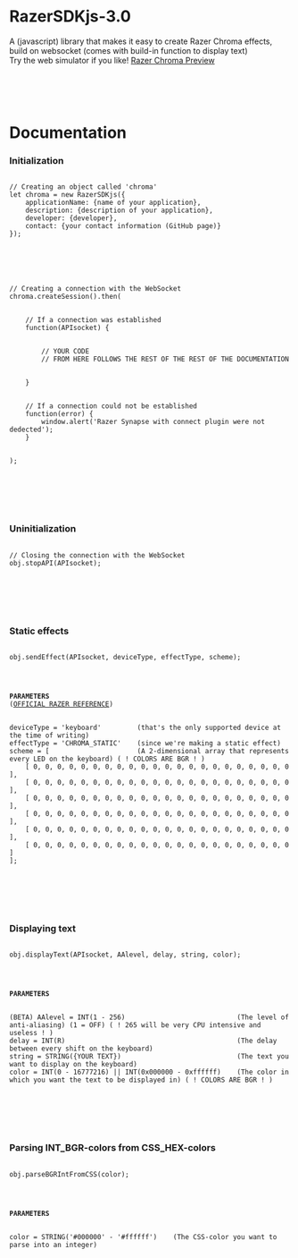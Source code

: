 # RazerSDKjs-3.0
A (javascript) library that makes it easy to create Razer Chroma effects, build on websocket (comes with build-in function to display text)
<br />
Try the web simulator if you like! <a href="https://github.com/bimsie20-IT/RazerSDKjs-3.0/blob/main/RazerChroma%20Web-Simulator.zip">Razer Chroma Preview</a>

<br />
<br />
<br />

# Documentation

<h3>Initialization</h3>
<pre>
<code>
// Creating an object called 'chroma'
let chroma = new RazerSDKjs({
    applicationName: {name of your application},
    description: {description of your application},
    developer: {developer},
    contact: {your contact information (GitHub page)}
});
<br />
<br />
<br />
// Creating a connection with the WebSocket
chroma.createSession().then(
<br />
    // If a connection was established
    function(APIsocket) {
<br />
        // YOUR CODE
        // FROM HERE FOLLOWS THE REST OF THE REST OF THE DOCUMENTATION
<br />
    }
<br />
    // If a connection could not be established
    function(error) {
        window.alert('Razer Synapse with connect plugin were not dedected');
    }
<br />
);
</code>
</pre>

<br />
<br />
<br />

<h3>Uninitialization</h3>
<pre>
<code>
// Closing the connection with the WebSocket
obj.stopAPI(APIsocket);
</code>
</pre>

<br />
<br />
<br />

<h3>Static effects</h3>
<pre>
<code>
obj.sendEffect(APIsocket, deviceType, effectType, scheme);
<br />
<br />
<b>PARAMETERS</b>
(<a href="https://assets.razerzone.com/dev_portal/websocket/html/md__websocket_external_03_keyboard.html">OFFICIAL RAZER REFERENCE</a>)
<br />
deviceType = 'keyboard'         (that's the only supported device at the time of writing)
effectType = 'CHROMA_STATIC'    (since we're making a static effect)
scheme = [                      (A 2-dimensional array that represents every LED on the keyboard) ( ! COLORS ARE BGR ! )
    [ 0, 0, 0, 0, 0, 0, 0, 0, 0, 0, 0, 0, 0, 0, 0, 0, 0, 0, 0, 0, 0, 0 ],
    [ 0, 0, 0, 0, 0, 0, 0, 0, 0, 0, 0, 0, 0, 0, 0, 0, 0, 0, 0, 0, 0, 0 ],
    [ 0, 0, 0, 0, 0, 0, 0, 0, 0, 0, 0, 0, 0, 0, 0, 0, 0, 0, 0, 0, 0, 0 ],
    [ 0, 0, 0, 0, 0, 0, 0, 0, 0, 0, 0, 0, 0, 0, 0, 0, 0, 0, 0, 0, 0, 0 ],
    [ 0, 0, 0, 0, 0, 0, 0, 0, 0, 0, 0, 0, 0, 0, 0, 0, 0, 0, 0, 0, 0, 0 ],
    [ 0, 0, 0, 0, 0, 0, 0, 0, 0, 0, 0, 0, 0, 0, 0, 0, 0, 0, 0, 0, 0, 0 ]
];
</code>
</pre>

<br />
<br />
<br />

<h3>Displaying text</h3>
<pre>
<code>
obj.displayText(APIsocket, AAlevel, delay, string, color);
<br />
<br />
<b>PARAMETERS</b>
<br />
(BETA) AAlevel = INT(1 - 256)                            (The level of anti-aliasing) (1 = OFF) ( ! 265 will be very CPU intensive and useless ! )
delay = INT(R)                                           (The delay between every shift on the keyboard)
string = STRING({YOUR TEXT})                             (The text you want to display on the keyboard)
color = INT(0 - 16777216) || INT(0x000000 - 0xffffff)    (The color in which you want the text to be displayed in) ( ! COLORS ARE BGR ! )
</code>
</pre>

<br />
<br />
<br />

<h3>Parsing INT_BGR-colors from CSS_HEX-colors</h3>
<pre>
<code>
obj.parseBGRIntFromCSS(color);
<br />
<br />
<b>PARAMETERS</b>
<br />
color = STRING('#000000' - '#ffffff')    (The CSS-color you want to parse into an integer)
</code>
</pre>
